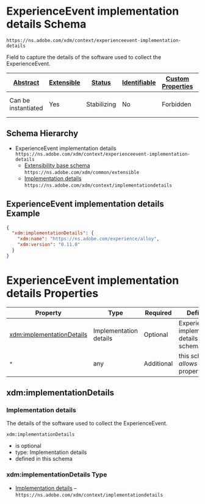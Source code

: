 
# ExperienceEvent implementation details Schema

```
https://ns.adobe.com/xdm/context/experienceevent-implementation-details
```

Field to capture the details of the software used to collect the ExperienceEvent.

| [Abstract](../../abstract.md) | [Extensible](../../extensions.md) | [Status](../../status.md) | [Identifiable](../../id.md) | [Custom Properties](../../extensions.md) | [Additional Properties](../../extensions.md) | Defined In |
|-------------------------------|-----------------------------------|---------------------------|-----------------------------|------------------------------------------|----------------------------------------------|------------|
| Can be instantiated | Yes | Stabilizing | No | Forbidden | Permitted | [context/experienceevent-implementation-details.schema.json](context/experienceevent-implementation-details.schema.json) |
## Schema Hierarchy

* ExperienceEvent implementation details `https://ns.adobe.com/xdm/context/experienceevent-implementation-details`
  * [Extensibility base schema](../common/extensible.schema.md) `https://ns.adobe.com/xdm/common/extensible`
  * [Implementation details](implementationdetails.schema.md) `https://ns.adobe.com/xdm/context/implementationdetails`


## ExperienceEvent implementation details Example
```json
{
  "xdm:implementationDetails": {
    "xdm:name": "https://ns.adobe.com/experience/alloy",
    "xdm:version": "0.11.0"
  }
}
```

# ExperienceEvent implementation details Properties

| Property | Type | Required | Defined by |
|----------|------|----------|------------|
| [xdm:implementationDetails](#xdmimplementationdetails) | Implementation details | Optional | ExperienceEvent implementation details (this schema) |
| `*` | any | Additional | this schema *allows* additional properties |

## xdm:implementationDetails
### Implementation details

The details of the software used to collect the ExperienceEvent.

`xdm:implementationDetails`
* is optional
* type: Implementation details
* defined in this schema

### xdm:implementationDetails Type


* [Implementation details](implementationdetails.schema.md) – `https://ns.adobe.com/xdm/context/implementationdetails`




